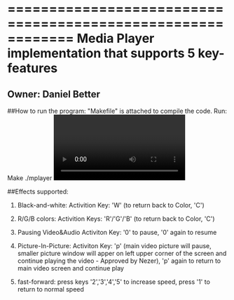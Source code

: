 ============================================================
Media Player implementation that supports 5 key-features
============================================================

**Owner: Daniel Better**
------------------------------------------------------------

##How to run the program:
"Makefile" is attached to compile the code.
Run:
	Make
	./mplayer <video file path>

##Effects supported:
1. Black-and-white: Activition Key: 'W' (to return back to Color, 'C')

2. R/G/B colors: Activition Keys: 'R'/'G'/'B' (to return back to Color, 'C')

3. Pausing Video&Audio Activiton Key: '0' to pause, '0' again to resume

4. Picture-In-Picture: Activiton Key: 'p' (main video picture will pause, smaller picture window will apper on left upper corner of the screen and 						   continue playing the video - Approved by Nezer), 'p' again to return to main video screen and continue play

5. fast-forward: press keys '2','3','4','5'  to increase speed, press '1' to return to normal speed

	